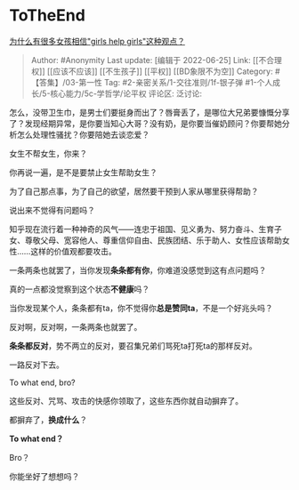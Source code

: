 # ToTheEnd
[为什么有很多女孩相信"girls help girls"这种观点？](https://www.zhihu.com/question/536653100/answer/2543797753)

> Author: #Anonymity
> Last update: [编辑于 2022-06-25]
> Link: [[不合理权]] [[应该不应该]] [[不生孩子]] [[平权]] [[BD象限不为空]]
> Category: #【答集】/03-第一性
> Tag: #2-亲密关系/1-交往准则/1f-银子弹 #1-个人成长/5-核心能力/5c-学哲学/论平权 
> 评论区:
> 泛讨论:

怎么，没带卫生巾，是男士们要挺身而出了？唇膏丢了，是哪位大兄弟要慷慨分享了？发现经期异常，是你要当知心大哥？没有奶，是你要当催奶顾问？你要帮她分析怎么处理性骚扰？你要陪她去谈恋爱？

女生不帮女生，你来？

你再说一遍，是不是要禁止女生帮助女生？

为了自己那点事，为了自己的欲望，居然要干预到人家从哪里获得帮助？

说出来不觉得有问题吗？

知乎现在流行着一种神奇的风气——连忠于祖国、见义勇为、努力奋斗、生育子女、尊敬父母、宽容他人、尊重信仰自由、民族团结、乐于助人、女性应该帮助女性……这样的价值观都要攻击。

一条两条也就罢了，当你发现**条条都有你**，你难道没感觉到这有点问题吗？

真的一点都没觉察到这个状态**不健康**吗？

当你发现某个人，条条都有ta，你不觉得你**总是赞同ta**，不是一个好兆头吗？

反对啊，反对啊，一条两条也就罢了。

**条条都反对**，势不两立的反对，要召集兄弟们骂死ta打死ta的那样反对。

一路反对下去。

To what end, bro?

这些反对、咒骂、攻击的快感你领取了，这些东西你就自动摒弃了。

都摒弃了，**换成什么**？

**To what end？**

Bro？

你能坐好了想想吗？

